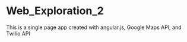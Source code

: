 # Web_Exploration_2
This is a single page app created with angular.js, Google Maps API, and Twilio API

